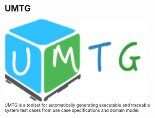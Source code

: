 # UMTG
![](https://raw.githubusercontent.com/Charles-Wang-uni/UMTG/master/images/logo.png)
UMTG is a toolset for automatically generating executable and traceable system test cases from use case specifications and domain model. 
